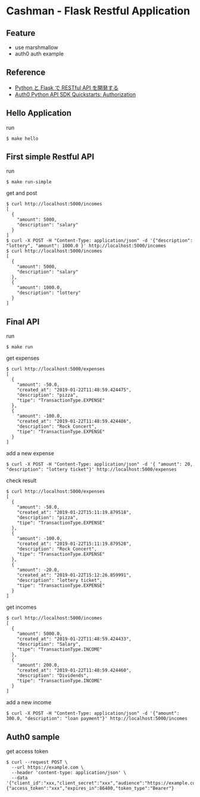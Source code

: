 # Cashman - Flask Restful Application

## Feature

* use marshmallow
* auth0 auth example

## Reference

* [Python と Flask で RESTful API を開発する](https://auth0.com/blog/jp-developing-restful-apis-with-python-and-flask/)
* [Auth0 Python API SDK Quickstarts: Authorization](https://auth0.com/docs/quickstart/backend/python)

## Hello Application

run

    $ make hello

## First simple Restful API

run

    $ make run-simple

get and post

    $ curl http://localhost:5000/incomes
    [
      {
        "amount": 5000, 
        "description": "salary"
      }
    ]
    $ curl -X POST -H "Content-Type: application/json" -d '{"description": "lottery", "amount": 1000.0 }' http://localhost:5000/incomes
    $ curl http://localhost:5000/incomes
    [
      {
        "amount": 5000, 
        "description": "salary"
      }, 
      {
        "amount": 1000.0, 
        "description": "lottery"
      }
    ]

## Final API

run

    $ make run

get expenses

    $ curl http://localhost:5000/expenses
    [
      {
        "amount": -50.0, 
        "created_at": "2019-01-22T11:48:59.424475", 
        "description": "pizza", 
        "tipe": "TransactionType.EXPENSE"
      }, 
      {
        "amount": -100.0, 
        "created_at": "2019-01-22T11:48:59.424486", 
        "description": "Rock Concert", 
        "tipe": "TransactionType.EXPENSE"
      }
    ]
    
add a new expense

    $ curl -X POST -H "Content-Type: application/json" -d '{ "amount": 20, "description": "lottery ticket"}' http://localhost:5000/expenses

check result

    $ curl http://localhost:5000/expenses
    [
      {
        "amount": -50.0, 
        "created_at": "2019-01-22T15:11:19.879518", 
        "description": "pizza", 
        "tipe": "TransactionType.EXPENSE"
      }, 
      {
        "amount": -100.0, 
        "created_at": "2019-01-22T15:11:19.879528", 
        "description": "Rock Concert", 
        "tipe": "TransactionType.EXPENSE"
      }, 
      {
        "amount": -20.0, 
        "created_at": "2019-01-22T15:12:26.859991", 
        "description": "lottery ticket", 
        "tipe": "TransactionType.EXPENSE"
      }
    ]

get incomes

    $ curl http://localhost:5000/incomes
    [
      {
        "amount": 5000.0, 
        "created_at": "2019-01-22T11:48:59.424433", 
        "description": "Salary", 
        "tipe": "TransactionType.INCOME"
      }, 
      {
        "amount": 200.0, 
        "created_at": "2019-01-22T11:48:59.424460", 
        "description": "Dividends", 
        "tipe": "TransactionType.INCOME"
      }
    ]
    
add a new income

    $ curl -X POST -H "Content-Type: application/json" -d '{"amount": 300.0, "description": "loan payment"}' http://localhost:5000/incomes


## Auth0 sample

get access token

    $ curl --request POST \
      --url https://example.com \
      --header 'content-type: application/json' \
      --data '{"client_id":"xxx,"client_secret":"xxx","audience":"https://example.com","grant_type":"client_credentials"}'
    {"access_token":"xxx","expires_in":86400,"token_type":"Bearer"}
